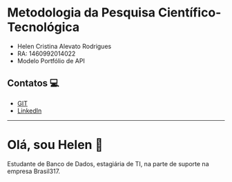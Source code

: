 # Metodologia da Pesquisa Científico-Tecnológica

- Helen Cristina Alevato Rodrigues
- RA:  1460992014022
- Modelo Portfólio de API

## Contatos 💻
* [GIT](https://github.com/HelenAlevato)
* [LinkedIn](https://www.linkedin.com/in/helen-alevato/)

___
# Olá, sou Helen 👋

Estudante de Banco de Dados, estagiária de TI, na parte de suporte na empresa Brasil317.  
